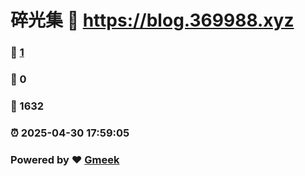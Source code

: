 # 碎光集 :link: https://blog.369988.xyz 
### :page_facing_up: [1](https://blog.369988.xyz/tag.html) 
### :speech_balloon: 0 
### :hibiscus: 1632 
### :alarm_clock: 2025-04-30 17:59:05 
### Powered by :heart: [Gmeek](https://github.com/Meekdai/Gmeek)
